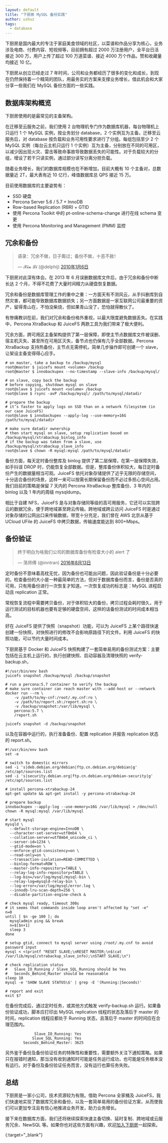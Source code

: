 ```yaml
---
layout: default
title: "下厨房 MySQL 备份实践"
author: ushuz
tags:
  - database
---
```


下厨房是国内最大的专注于家庭美食领域的社区，以菜谱和作品分享为核心，业务涉及电商、付费内容、短视频等，目前拥有超过 2000 万注册用户，全平台日活接近 300 万，用户上传了超过 100 万道菜谱、接近 4000 万个作品，赞和收藏量均接近 10 亿。

下厨房从创立已经走过 7 年时间，公司和业务都经历了很多的变化和成长，到现在仍然保持着一个精简的团队，用最务实的方案来支撑业务增长，借此机会和大家分享一些我们在 MySQL 备份方面的一些实践。


## 数据库架构概览

下厨房使用的是最常见的主备架构。

在迁移至云服务之前，我们使用 2 台物理机专门作为数据库机器，每台物理机上只运行 1 个 MySQL 实例，按业务划分 database，2 个实例互为主备。迁移至云服务后，对 database 按负载和业务可用性要求进行了分组。每组包括至少 2 个 MySQL 实例（每台云主机只运行 1 个实例）互为主备，分别放在不同的可用区，以减少因出现火灾、雷击等致命事故导致数据丢失的可能性。对于负载较大的分组，增设了若干只读实例，通过部分读写分离分担负载。

随着业务增长，我们的数据库规模也在不断增加，目前大概有 10 个主备对，总数据量近 2T，最大表有近 10 亿行，峰值数据库总 QPS 接近 15 万。

目前使用数据库的主要姿势有：
- SSD 硬盘
- Percona Server 5.6 / 5.7 + InnoDB
- Row-based Replication (RBR) + GTID
- 使用 Percona Toolkit 中的 pt-online-schema-change 进行在线 schema 变更
- 使用 Percona Monitoring and Management (PMM) 监控


## 冗余和备份

<!--
> 语录：冗余不做，日子甭过；备份不做，十恶不赦！
> - @delphij https://twitter.com/delphij/status/7436635741
 -->
<blockquote class="twitter-tweet" data-lang="zh-cn"><p lang="zh" dir="ltr">语录：冗余不做，日子甭过；备份不做，十恶不赦！</p>&mdash; 𝓧𝓲𝓷 𝓛𝓲 (@delphij) <a href="https://twitter.com/delphij/status/7436635741?ref_src=twsrc%5Etfw">2010年1月6日</a></blockquote>

下厨房对此深有体会。在 2013 年 6 月误删数据库文件后，由于冗余和备份中断长达 2 个月，不得不花费了大量时间精力从硬盘恢复数据。

冗余和备份是数据库管理工作的重中之重：一方面天有不测风云，从手抖删库到自然灾害，都可能导致数据库数据损失；另一方面数据是一家互联网公司最重要的资产，留得青山在，不怕没柴烧，但如果青山没了，恐怕就得散伙了。

有惨痛教训在前，我们对冗余和备份格外重视，以最大限度避免数据丢失。在实践中，Percona XtraBackup 和 JuiceFS 两款工具为我们带来了极大便利。

冗余方面，跨可用区主备架构提供了第一层保障，即使主节点数据库文件被误删、宿主机灭失、甚至所在可用区灭失，备节点也仍保有几乎全部数据。Percona XtraBackup 支持热备份，主节点无需停机，简单几步操作即可创建一个 slave，让架设主备变得得心应手。

```
# on master, take a backup to /backup/mysql
root@master $ juicefs mount <volume> /backup
root@master $ innobackupex --no-timestamp --slave-info /backup/mysql/

# on slave, copy back the backup
# before copying, shutdown mysql on slave
root@slave $ juicefs mount <volume> /backup
root@slave $ rsync -avP /backup/mysql/ /path/to/mysql/datadir

# prepare the backup
# it’s faster to apply logs on SSD than on a network filesystem (in our case JuiceFS)
root@slave $ innobackupex --apply-log --use-memory=16G /path/to/mysql/datadir

# make sure datadir ownership
# then start mysql on slave, setup replication based on /backup/mysql/xtrabackup_binlog_info
# if the backup was taken from a slave, use /backup/mysql/xtrabackup_slave_info
root@slave $ chown -R mysql:mysql /path/to/mysql/datadir
```

备份方面，每天定时备份整库及 binlog 提供了第二层保障，在第一层保障失效，如手抖误 DROP 时，仍能恢复全部数据。但是，整库备份体积较大，每日定时备份产生的数据量相当可观。JuiceFS 依托对象存储提供了近乎无限的存储空间，十分适合备份的场景，这样一来可以按需长期保留备份而不必过多担心空间占用。我们目前的策略是保留 7 天内的 Percona XtraBackup 整库备份、3 年内的 binlog 以及 1 年内的周级 mysqldump。

相比于自建 NFS，JuiceFS 是与对象存储同等级的高可用服务，它还可以实现跨云的数据冗余，便于跨地域甚至跨云传输。跨地域或跨云访问 JuiceFS 时是通过对象存储的公网出口来传输数据，带宽十分充足，我们曾在 AWS 北京从基于 UCloud UFile 的 JuiceFS 中拷贝数据，传输速度能达到 800+Mbps。


## 备份验证

<!--
> 终于明白为啥我们公司的数据库备份有检查大小的 alert 了
> - @inntran https://twitter.com/inntran/status/764480493681205248
 -->
<blockquote class="twitter-tweet" data-lang="zh-cn"><p lang="zh" dir="ltr">终于明白为啥我们公司的数据库备份有检查大小的 alert 了</p>&mdash; 荡师傅 (@inntran) <a href="https://twitter.com/inntran/status/764480493681205248?ref_src=twsrc%5Etfw">2016年8月13日</a></blockquote>

定时备份不意味着高枕无忧，因为备份也可能出问题，因此验证备份是十分必要的。检查备份的大小是一种最简单的方法，但对于数据库备份而言，备份是否真的可用，只有用备份进行一次恢复才知道。一次恢复成功的标志是：MySQL 进程启动且 replication 正常。

常规恢复流程中需要拷贝备份，对于体积较大的备份，拷贝过程会耗时很久，用于运行测试的目标机器也要有足够的硬盘空间，这样的话备份测试的时间成本相当高。

好在 JuiceFS 提供了快照（snapshot）功能，可以为 JuiceFS 上某个路径快速创建一份快照，对快照进行的修改不会影响原路径下的文件。利用 JuiceFS 的快照功能，可以节约大量时间成本。

下厨房基于 Docker 和 JuiceFS 快照构建了一套简单易用的备份测试方案：主要包括在云主机上运行的，执行创建快照、启动容器及清理快照的 verify-backup.sh，

```
#!/usr/bin/env bash
juicefs snapshot /backup/mysql /backup/snapshot

# run a percona:5.7 container to verify the backup
# make sure container can reach master with --add-host or --network
docker run --rm \
    -v /path/to/my-cnf:/root/.my.cnf:ro \
    -v /path/to/report.sh:/report.sh:ro \
    -v /backup/snapshot:/var/lib/mysql \
    percona:5.7 \
    /report.sh

juicefs snapshot -d /backup/snapshot
```

以及在容器中运行的，执行准备备份、配置 replication 并报告 replication 状态的 report.sh。

```
#!/usr/bin/env bash
set -e

# switch to domestic mirrors
sed -i 's|deb.debian.org/debian|ftp.cn.debian.org/debian|g' /etc/apt/sources.list
sed -i 's|security.debian.org|ftp.cn.debian.org/debian-security|g' /etc/apt/sources.list

# install percona-xtrabackup-24
apt-get update && apt-get install -y percona-xtrabackup-24

# prepare backup
innobackupex --apply-log --use-memory=16G /var/lib/mysql > /dev/null
chown -R mysql:mysql /var/lib/mysql

# start mysql
mysqld \
  --default-storage-engine=InnoDB \
  --character-set-server=utf8mb4 \
  --collation-server=utf8mb4_unicode_ci \
  --server-id=1234 \
  --gtid-mode=on \
  --enforce-gtid-consistency=on \
  --read-only=on \
  --transaction-isolation=READ-COMMITTED \
  --binlog-format=ROW \
  --master-info-repository=TABLE \
  --relay-log-info-repository=TABLE \
  --log-bin=/var/log/mysql/mysql-bin \
  --relay-log=mysqld-relay-bin \
  --log-error=/var/log/mysql/error.log \
  --innodb-lru-scan-depth=256 \
  --disable-partition-engine-check &

# check mysql ready, timeout 300s
# it seems that commands inside loop aren't affected by "set -e"
n=0
until [ $n -ge 100 ]; do
  mysqladmin ping && break
  n=$[$n+1]
  sleep 3
done

# setup gtid, connect to mysql server using /root/.my.cnf to avoid password input
mysql < <(printf "RESET SLAVE;\nRESET MASTER;\n$(cat /var/lib/mysql/xtrabackup_slave_info);\nSTART SLAVE;\n")

# check replication status
#   Slave_IO_Running / Slave_SQL_Running should be Yes
#   Seconds_Behind_Master should be reasonable
sleep 10
mysql -e 'SHOW SLAVE STATUS\G' | grep -E '(Running:|Seconds)'

# report and exit
exit $?
```

在备份完成后，通过定时任务，或其他方式触发 verify-backup.sh 运行。如果备份验证成功，脚本应打印出 MySQL replication 线程的状态及落后于 master 的时间，replication 线程应都处于 Running 状态，且落后于 master 的时间应在合理范围内。

```
             Slave_IO_Running: Yes
            Slave_SQL_Running: Yes
        Seconds_Behind_Master: 3625
```

另外鉴于备份及备份验证任务的特殊性和重要性，需要额外关注下通知策略。如果只在报错时通知，那当没有收到通知时可能是任务运行成功，也可能是任务根本没有运行。对于备份及备份验证任务而言，没有运行也算任务失败。


## 总结

下厨房是一家小公司，技术资源较为有限。借助 Percona 全家桶及 JuiceFS，我们快速地实现了数据库冗余和备份，以及一套简单易用的备份验证方案，从而使我们可以更加专注且有信心地推进业务开发，助力业务增长。

接下来在数据库方面，我们还将继续探索快速主备切换、延时复制、跨地域或云服务冗余、NewSQL 等。如果你也对这些方面有兴趣，欢迎[加入下厨房][1]一起探索。


[1]: https://www.xiachufang.com/job/
{:target="_blank"}
